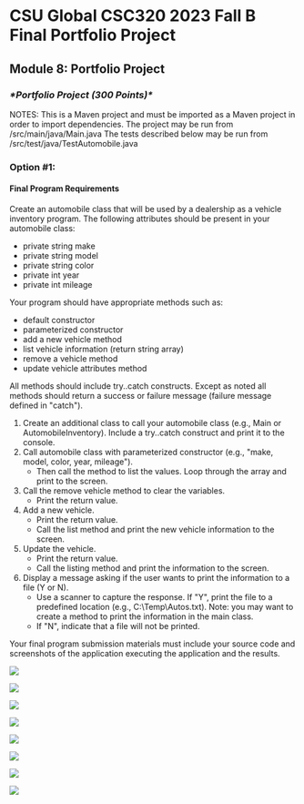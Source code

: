 # CSU Global CSC320 2023 Fall B Final Portfolio Project

## Module 8: Portfolio Project

###  ***\*Portfolio Project (300 Points)\****

NOTES: 
This is a Maven project and must be imported as a Maven project in order to import dependencies.
The project may be run from /src/main/java/Main.java
The tests described below may be run from /src/test/java/TestAutomobile.java

### Option #1: 

#### Final Program Requirements

Create an automobile class that will be used by a dealership as a  vehicle inventory program. The following attributes should be present in your automobile class:

- private string make
- private string model
- private string color
- private int year
- private int mileage

Your program should have appropriate methods such as:

- default constructor
- parameterized constructor
- add a new vehicle  method
- list vehicle information (return string array)
- remove a vehicle method
- update vehicle attributes method

All methods should include try..catch constructs. Except as noted all methods should return a success or failure message (failure message  defined in "catch").

1. Create an additional class to call your automobile class (e.g., Main or AutomobileInventory). Include a try..catch construct and print it to the console.
2. Call automobile class with parameterized constructor (e.g., "make, model, color, year, mileage").
   - Then call the method to list the values. Loop through the array and print to the screen.
3. Call the remove vehicle method to clear the variables.
   - Print the return value.
4. Add a new vehicle.
   - Print the return value.
   - Call the list method and print the new vehicle information to the screen.
5. Update the vehicle.
   - Print the return value.
   - Call the listing method and print the information to the screen.
6. Display a message asking if the user wants to print the information to a file (Y or N).
   - Use a scanner to capture the response. If "Y", print the file to a  predefined location (e.g., C:\Temp\Autos.txt). Note: you may want to  create a method to print the information in the main class.
   - If "N", indicate that a file will not be printed.

Your final program submission materials must include your source code and screenshots of the application executing the application and the  results.

![](img/PowerShell.PNG)

![](img/PowerShell3.PNG)

![](img/EndeavourOS_Import.png)

![](img/EndeavourOS_addAutomobilepng.png)

![](img/EndeavourOS_Save.png)



![](/img/program.svg)

![](/img/utilities.svg)

![](img/final_test.png)